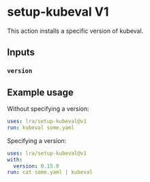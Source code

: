 # setup-kubeval V1

This action installs a specific version of kubeval.

## Inputs

### `version`

## Example usage

Without specifying a version:

```yaml
uses: lra/setup-kubeval@v1
run: kubeval some.yaml
```

Specifying a version:

```yaml
uses: lra/setup-kubeval@v1
with:
  version: 0.15.0
run: cat some.yaml | kubeval
```
